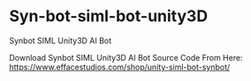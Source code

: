 # Syn-bot-siml-bot-unity3D
Synbot SIML Unity3D AI Bot

Download Synbot SIML Unity3D AI Bot Source Code From Here:
https://www.effacestudios.com/shop/unity-siml-bot-synbot/
